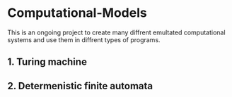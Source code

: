 # Computational-Models

This is an ongoing project to create many diffrent emultated computational systems and use them in diffrent types of programs.

 
## 1. Turing machine
## 2. Determenistic finite automata
